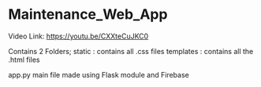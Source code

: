 # Maintenance_Web_App

Video Link:
https://youtu.be/CXXteCuJKC0

Contains 2 Folders;
static : contains all .css files
templates : contains all the .html files

app.py
main file made using Flask module and Firebase
